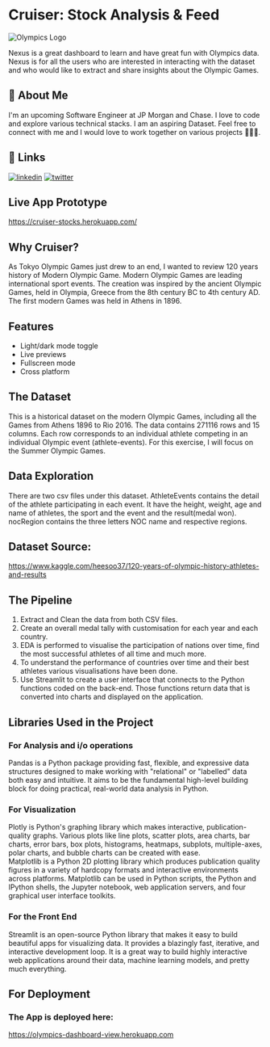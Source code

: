 # Cruiser: Stock Analysis & Feed

![Olympics Logo](https://www.kindpng.com/picc/m/160-1607796_transparent-png-stocks-statistics-symbol-png-png-download.png)

Nexus is a great dashboard to learn and have great fun with Olympics data. Nexus is for all the users who are interested in interacting with the dataset and who would like to extract and share insights about the Olympic Games.

## 🚀 About Me
I'm an upcoming Software Engineer at JP Morgan and Chase. I love to code and explore various technical stacks. I am an aspiring Dataset.
Feel free to connect with me and I would love to work together on various projects 👨🏻‍💻.

## 🔗 Links
[![linkedin](https://img.shields.io/badge/linkedin-0A66C2?style=for-the-badge&logo=linkedin&logoColor=white)](https://www.linkedin.com/in/dilreet-singh-0007/)
[![twitter](https://img.shields.io/badge/twitter-1DA1F2?style=for-the-badge&logo=twitter&logoColor=white)](https://twitter.com/dilreetsingh/)

## Live App Prototype
https://cruiser-stocks.herokuapp.com/

## Why Cruiser?
As Tokyo Olympic Games just drew to an end, I wanted to review 120 years history of Modern Olympic Game. Modern Olympic Games are leading international sport events. The creation was inspired by the ancient Olympic Games, held in Olympia, Greece from the 8th century BC to 4th century AD. The first modern Games was held in Athens in 1896.

## Features

- Light/dark mode toggle
- Live previews
- Fullscreen mode
- Cross platform

## The Dataset
This is a historical dataset on the modern Olympic Games, including all the Games from Athens 1896 to Rio 2016. The data contains 271116 rows and 15 columns. Each row corresponds to an individual athlete competing in an individual Olympic event (athlete-events). For this exercise, I will focus on the Summer Olympic Games.

## Data Exploration
There are two csv files under this dataset. AthleteEvents contains the detail of the athlete participating in each event. It have the height, weight, age and name of athletes, the sport and the event and the result(medal won). nocRegion contains the three letters NOC name and respective regions.

## Dataset Source: 
https://www.kaggle.com/heesoo37/120-years-of-olympic-history-athletes-and-results




## The Pipeline
1. Extract and Clean the data from both CSV files.
3. Create an overall medal tally with customisation for each year and each country.
4. EDA is performed to visualise the participation of nations over time, find the most successful athletes of all time and much more.
4. To understand the performance of countries over time and their best athletes various visualisations have been done.
5. Use Streamlit to create a user interface that connects to the Python functions coded on the back-end. Those functions return data that is converted into charts and displayed on the application.


## Libraries Used in the Project

### For Analysis and i/o operations
Pandas is a Python package providing fast, flexible, and expressive data structures designed to make working with "relational" or "labelled" data both easy and intuitive. It aims to be the fundamental high-level building block for doing practical, real-world data analysis in Python.

### For Visualization
Plotly is Python's graphing library which makes interactive, publication-quality graphs. Various plots like line plots, scatter plots, area charts, bar charts, error bars, box plots, histograms, heatmaps, subplots, multiple-axes, polar charts, and bubble charts can be created with ease. <br>
Matplotlib is a Python 2D plotting library which produces publication quality figures in a variety of hardcopy formats and interactive environments across platforms. Matplotlib can be used in Python scripts, the Python and IPython shells, the Jupyter notebook, web application servers, and four graphical user interface toolkits.

### For the Front End
Streamlit is an open-source Python library that makes it easy to build beautiful apps for visualizing data. It provides a blazingly fast, iterative, and interactive development loop. It is a great way to build highly interactive web applications around their data, machine learning models, and pretty much everything.


## For Deployment
### The App is deployed here:
https://olympics-dashboard-view.herokuapp.com

